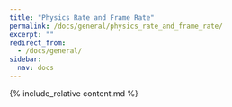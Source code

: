 ```yaml
---
title: "Physics Rate and Frame Rate"
permalink: /docs/general/physics_rate_and_frame_rate/
excerpt: ""
redirect_from:
  - /docs/general/
sidebar:
  nav: docs
---
```


{% include_relative content.md %}
